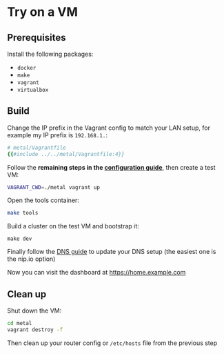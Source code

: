 # Try on a VM

## Prerequisites

Install the following packages:

- `docker`
- `make`
- `vagrant`
- `virtualbox`

## Build

Change the IP prefix in the Vagrant config to match your LAN setup, for example my IP prefix is `192.168.1.`:

```ruby
# metal/Vagrantfile
{{#include ../../metal/Vagrantfile:4}}
```

Follow the **remaining steps in the [configuration guide](./deployment/configuration.md)**, then create a test VM:

```sh
VAGRANT_CWD=./metal vagrant up
```

Open the tools container:

```sh
make tools
```

Build a cluster on the test VM and bootstrap it:

```
make dev
```

Finally follow the [DNS guide](./deployment/dns.md) to update your DNS setup (the easiest one is the nip.io option)

Now you can visit the dashboard at <https://home.example.com>

## Clean up

Shut down the VM:

```sh
cd metal
vagrant destroy -f
```

Then clean up your router config or `/etc/hosts` file from the previous step
